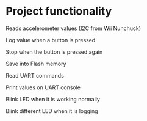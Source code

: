 # Project functionality

Reads accelerometer values (I2C from Wii Nunchuck)

Log value when a button is pressed

Stop when the button is pressed again

Save into Flash memory

Read UART commands

Print values on UART console

Blink LED when it is working normally

Blink different LED when it is logging

